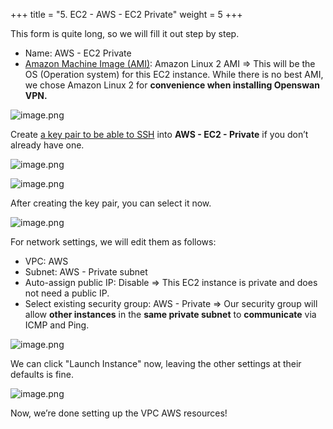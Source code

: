 +++
title = "5. EC2 - AWS - EC2 Private"
weight = 5
+++


This form is quite long, so we will fill it out step by step.

- Name: AWS - EC2 Private
- [Amazon Machine Image (AMI)](https://docs.aws.amazon.com/AWSEC2/latest/UserGuide/AMIs.html): Amazon Linux 2 AMI
⇒ This will be the OS (Operation system) for this EC2 instance. While there is no best AMI, we chose Amazon Linux 2 for **convenience when installing Openswan VPN.**

![image.png](/images/003-iii-setup-vpc-aws-resources/12-359715-image.png)


Create [a key pair to be able to SSH](/5731ccef72a94529839b57e5ee138276) into **AWS - EC2 - Private** if you don’t already have one.


![image.png](/images/003-iii-setup-vpc-aws-resources/12-901695-image.png)


![image.png](/images/003-iii-setup-vpc-aws-resources/12-352863-image.png)


After creating the key pair, you can select it now.


![image.png](/images/003-iii-setup-vpc-aws-resources/12-132123-image.png)


For network settings, we will edit them as follows:

- VPC: AWS
- Subnet: AWS - Private subnet
- Auto-assign public IP: Disable
⇒ This EC2 instance is private and does not need a public IP.
- Select existing security group: AWS - Private
⇒ Our security group will allow **other instances** in the **same private subnet** to **communicate** via ICMP and Ping.

![image.png](/images/003-iii-setup-vpc-aws-resources/12-930410-image.png)


We can click "Launch Instance" now, leaving the other settings at their defaults is fine.


![image.png](/images/003-iii-setup-vpc-aws-resources/12-234650-image.png)


Now, we’re done setting up the VPC AWS resources!


